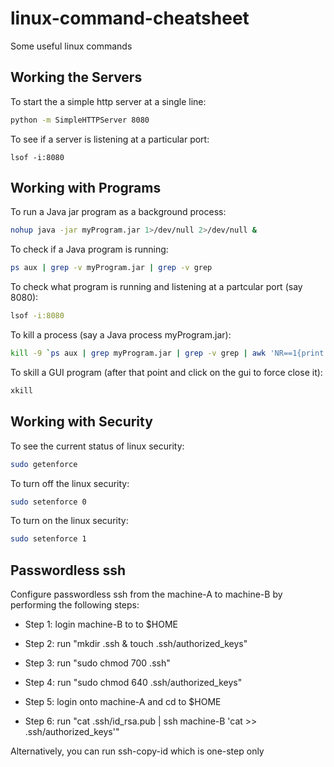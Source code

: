 # linux-command-cheatsheet

Some useful linux commands

## Working the Servers

To start the a simple http server at a single line:

```bash
python -m SimpleHTTPServer 8080
```

To see if a server is listening at a particular port:

```
lsof -i:8080
```


## Working with Programs 

To run a Java jar program as a background process:

```bash
nohup java -jar myProgram.jar 1>/dev/null 2>/dev/null &
```

To check if a Java program is running:

```bash
ps aux | grep -v myProgram.jar | grep -v grep
```

To check what program is running and listening at a partcular port (say 8080):

```bash
lsof -i:8080
```

To kill a process (say a Java process myProgram.jar):

```bash
kill -9 `ps aux | grep myProgram.jar | grep -v grep | awk 'NR==1{print $2}'`
```

To skill a GUI program (after that point and click on the gui to force close it):

```bash
xkill
```

## Working with Security

To see the current status of linux security:

```bash
sudo getenforce
```

To turn off the linux security:

```bash
sudo setenforce 0
```

To turn on the linux security:

```bash
sudo setenforce 1
```

## Passwordless ssh

Configure passwordless ssh from the machine-A to machine-B by performing the following steps:

* Step 1: login machine-B to  to $HOME
* Step 2: run "mkdir .ssh & touch .ssh/authorized_keys"
* Step 3: run "sudo chmod 700 .ssh"
* Step 4: run "sudo chmod 640 .ssh/authorized_keys"

* Step 5: login onto machine-A and cd to $HOME 
* Step 6: run "cat .ssh/id_rsa.pub | ssh machine-B 'cat >> .ssh/authorized_keys'"

Alternatively, you can run ssh-copy-id which is one-step only


